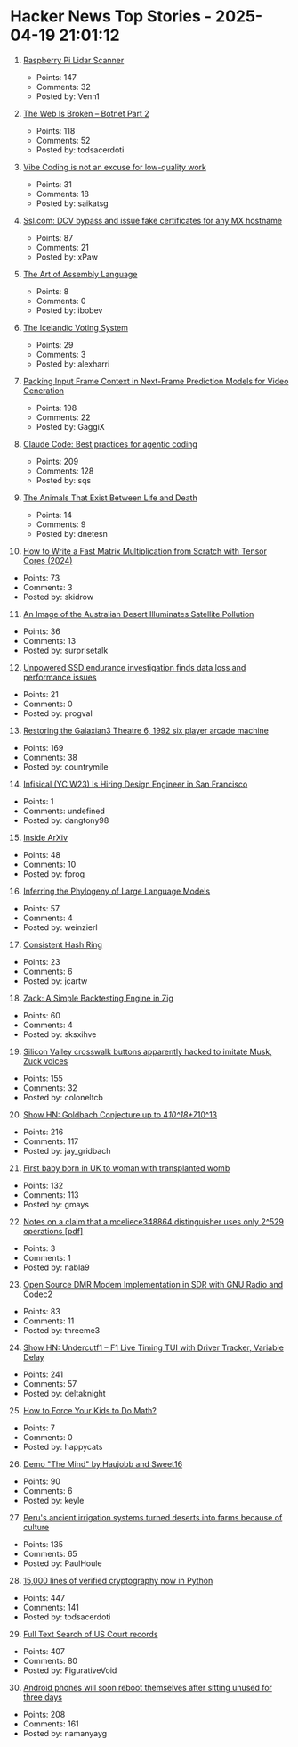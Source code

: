 # Hacker News Top Stories - 2025-04-19 21:01:12

1. [Raspberry Pi Lidar Scanner](https://github.com/PiLiDAR/PiLiDAR)
   - Points: 147
   - Comments: 32
   - Posted by: Venn1

2. [The Web Is Broken – Botnet Part 2](https://jan.wildeboer.net/2025/04/Web-is-Broken-Botnet-Part-2/)
   - Points: 118
   - Comments: 52
   - Posted by: todsacerdoti

3. [Vibe Coding is not an excuse for low-quality work](https://addyo.substack.com/p/vibe-coding-is-not-an-excuse-for)
   - Points: 31
   - Comments: 18
   - Posted by: saikatsg

4. [Ssl.com: DCV bypass and issue fake certificates for any MX hostname](https://bugzilla.mozilla.org/show_bug.cgi?id=1961406)
   - Points: 87
   - Comments: 21
   - Posted by: xPaw

5. [The Art of Assembly Language](https://www.plantation-productions.com/Webster/www.artofasm.com/Linux/HTML/AoATOC.html)
   - Points: 8
   - Comments: 0
   - Posted by: ibobev

6. [The Icelandic Voting System](https://smarimccarthy.is/posts/2024-11-25-voting-system/)
   - Points: 29
   - Comments: 3
   - Posted by: alexharri

7. [Packing Input Frame Context in Next-Frame Prediction Models for Video Generation](https://lllyasviel.github.io/frame_pack_gitpage/)
   - Points: 198
   - Comments: 22
   - Posted by: GaggiX

8. [Claude Code: Best practices for agentic coding](https://www.anthropic.com/engineering/claude-code-best-practices)
   - Points: 209
   - Comments: 128
   - Posted by: sqs

9. [The Animals That Exist Between Life and Death](https://nautil.us/the-animals-that-exist-between-life-and-death-1202592/)
   - Points: 14
   - Comments: 9
   - Posted by: dnetesn

10. [How to Write a Fast Matrix Multiplication from Scratch with Tensor Cores (2024)](https://alexarmbr.github.io/2024/08/10/How-To-Write-A-Fast-Matrix-Multiplication-From-Scratch-With-Tensor-Cores.html)
   - Points: 73
   - Comments: 3
   - Posted by: skidrow

11. [An Image of the Australian Desert Illuminates Satellite Pollution](https://www.thisiscolossal.com/2025/04/a-stunning-image-of-the-australian-desert-illuminates-the-growing-problem-of-satellite-pollution/)
   - Points: 36
   - Comments: 13
   - Posted by: surprisetalk

12. [Unpowered SSD endurance investigation finds data loss and performance issues](https://www.tomshardware.com/pc-components/storage/unpowered-ssd-endurance-investigation-finds-severe-data-loss-and-performance-issues-reminds-us-of-the-importance-of-refreshing-backups)
   - Points: 21
   - Comments: 0
   - Posted by: progval

13. [Restoring the Galaxian3 Theatre 6, 1992 six player arcade machine](https://philwip.com/2025/04/14/galaxian-3-project-revival/)
   - Points: 169
   - Comments: 38
   - Posted by: countrymile

14. [Infisical (YC W23) Is Hiring Design Engineer in San Francisco](https://www.ycombinator.com/companies/infisical/jobs/I8zvnRW-design-engineer-san-francisco)
   - Points: 1
   - Comments: undefined
   - Posted by: dangtony98

15. [Inside ArXiv](https://www.wired.com/story/inside-arxiv-most-transformative-code-science/)
   - Points: 48
   - Comments: 10
   - Posted by: fprog

16. [Inferring the Phylogeny of Large Language Models](https://arxiv.org/abs/2404.04671)
   - Points: 57
   - Comments: 4
   - Posted by: weinzierl

17. [Consistent Hash Ring](https://gallery.selfboot.cn/en/algorithms/hashring)
   - Points: 23
   - Comments: 6
   - Posted by: jcartw

18. [Zack: A Simple Backtesting Engine in Zig](https://github.com/zerotech-studio/zack)
   - Points: 60
   - Comments: 4
   - Posted by: sksxihve

19. [Silicon Valley crosswalk buttons apparently hacked to imitate Musk, Zuck voices](https://www.paloaltoonline.com/technology/2025/04/12/silicon-valley-crosswalk-buttons-apparently-hacked-to-imitate-musk-zuckerberg-voices/)
   - Points: 155
   - Comments: 32
   - Posted by: coloneltcb

20. [Show HN: Goldbach Conjecture up to 4*10^18+7*10^13](https://medium.com/@jay_gridbach/grid-computing-shatters-world-record-for-goldbach-conjecture-verification-1ef3dc58a38d)
   - Points: 216
   - Comments: 117
   - Posted by: jay_gridbach

21. [First baby born in UK to woman with transplanted womb](https://www.bbc.com/news/articles/c78jd517z87o)
   - Points: 132
   - Comments: 113
   - Posted by: gmays

22. [Notes on a claim that a mceliece348864 distinguisher uses only 2^529 operations [pdf]](https://classic.mceliece.org/mceliece-529-20250417.pdf)
   - Points: 3
   - Comments: 1
   - Posted by: nabla9

23. [Open Source DMR Modem Implementation in SDR with GNU Radio and Codec2](https://qradiolink.org/open-source-DMR-transceiver-implementation.html)
   - Points: 83
   - Comments: 11
   - Posted by: threeme3

24. [Show HN: Undercutf1 – F1 Live Timing TUI with Driver Tracker, Variable Delay](https://github.com/JustAman62/undercut-f1)
   - Points: 241
   - Comments: 57
   - Posted by: deltaknight

25. [How to Force Your Kids to Do Math?](https://blog.avocados.ovh/posts/how-to-force-your-kids-to-do-math/)
   - Points: 7
   - Comments: 0
   - Posted by: happycats

26. [Demo "The Mind" by Haujobb and Sweet16](https://www.lexaloffle.com/bbs/?pid=145596)
   - Points: 90
   - Comments: 6
   - Posted by: keyle

27. [Peru's ancient irrigation systems turned deserts into farms because of culture](https://theconversation.com/perus-ancient-irrigation-systems-succeeded-in-turning-deserts-into-farms-because-of-the-culture-without-it-the-systems-failed-251199)
   - Points: 135
   - Comments: 65
   - Posted by: PaulHoule

28. [15,000 lines of verified cryptography now in Python](https://jonathan.protzenko.fr/2025/04/18/python.html)
   - Points: 447
   - Comments: 141
   - Posted by: todsacerdoti

29. [Full Text Search of US Court records](https://www.judyrecords.com/)
   - Points: 407
   - Comments: 80
   - Posted by: FigurativeVoid

30. [Android phones will soon reboot themselves after sitting unused for three days](https://arstechnica.com/gadgets/2025/04/android-phones-will-soon-reboot-themselves-after-sitting-unused-for-3-days/)
   - Points: 208
   - Comments: 161
   - Posted by: namanyayg

